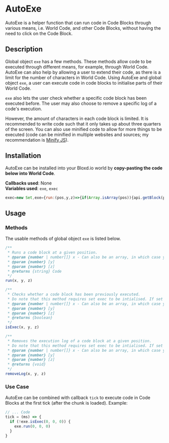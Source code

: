 # AutoExe
AutoExe is a helper function that can run code in Code Blocks through various means, i.e. World Code, and other Code Blocks, without having the need to click on the Code Block.

## Description
Global object `exe` has a few methods. These methods allow code to be executed through different means, for example, through World Code. AutoExe can also help by allowing a user to extend their code, as there is a limit for the number of characters in World Code. Using AutoExe and global object `exe`, a user can execute code in code blocks to initialise parts of their World Code.

`exe` also lets the user check whether a specific code block has been executed before. The user may also choose to remove a specific log of a code's execution.

However, the amount of characters in each code block is limited. It is recommended to write code such that it only takes up about three quarters of the screen. You can also use minified code to allow for more things to be executed (code can be minified in multiple websites and sources; my recommendation is [Minify JS](https://minify-js.com "JS Minifier")).

## Installation
AutoExe can be installed into your Bloxd.io world by **copy-pasting the code below into World Code**.

**Callbacks used**: None<br>
**Variables used**: `exe`, `exec`

```js
exec=new Set,exe={run:(pos,y,z)=>{if(Array.isArray(pos)){api.getBlock(pos);let data=api.getBlockData(...pos)?.persisted?.shared?.text;return eval(data),exec.add(JSON.stringify(pos)),data}if("number"==typeof pos&&"number"==typeof y&&"number"==typeof z){api.getBlock(pos,y,z);let data=api.getBlockData(pos,y,z)?.persisted?.shared?.text;return eval(data),exec.add(JSON.stringify([pos,y,z])),data}throw new Error("Invalid arguments inputted. Expected type array, or number for x, y and z")},isExec:(e,r,t)=>{if(Array.isArray(e))return[...exec].includes(JSON.stringify(e));if("number"==typeof e&&"number"==typeof r&&"number"==typeof t)return[...exec].includes(JSON.stringify([e,r,t]));throw new Error("Invalid arguments inputted. Expected type array, or number for x, y and z")},removeLog:(e,r,t)=>{if(Array.isArray(e))exec.delete(JSON.stringify(e));else{if("number"!=typeof e||"number"!=typeof r||"number"!=typeof t)throw new Error("Invalid arguments inputted. Expected type array, or number for x, y and z");exec.delete(JSON.stringify([e,r,t]))}}};
```

## Usage

### Methods
The usable methods of global object `exe` is listed below.
```js
/**
 * Runs a code block at a given position.
 * @param {number | number[]} x - Can also be an array, in which case y and z shouldn't be passed
 * @param {number} [y]
 * @param {number} [z]
 * @returns {string} Code
 */
run(x, y, z)

/**
 * Checks whether a code block has been previously executed.
 * Do note that this method requires set exec to be intialised. If set exec is not initialised or deleted/removed by the user, this method will not work.
 * @param {number | number[]} x - Can also be an array, in which case y and z shouldn't be passed
 * @param {number} [y]
 * @param {number} [z]
 * @returns {boolean}
 */
isExec(x, y, z)

/**
 * Removes the execution log of a code block at a given position.
 * Do note that this method requires set exec to be intialised. If set exec is not initialised or deleted/removed by the user, this method will not work.
 * @param {number | number[]} x - Can also be an array, in which case y and z shouldn't be passed
 * @param {number} [y]
 * @param {number} [z]
 * @returns {void}
 */
removeLog(x, y, z)
```

### Use Case
AutoExe can be combined with callback `tick` to execute code in Code Blocks at the first tick (after the chunk is loaded). Example:
```js
// ... Code
tick = (ms) => {
  if (!exe.isExec(0, 0, 0)) {
    exe.run(0, 0, 0)
  }
}
```
